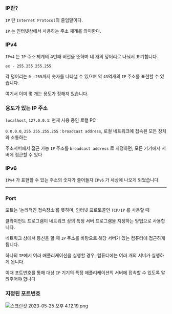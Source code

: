 ### IP란?

`IP` 란 `Internet Protocol`의 줄임말이다.

`IP` 는 인터넷상에서 사용하는 주소 체계를 의미한다.

### IPv4

`IPv4` 는 `IP` 주소 체계의 4번째 버전을 뜻하며 네 개의 덩어리로 나눠서 표기합니다.

`ex - 255.255.255.255`

각 덩어리는 `0 -255`까지 숫자를 나타낼 수 있으며 약 `43`억개의 `IP` 주소를 표현할 수 있습니다.

여기서 이미 몇 개는 용도가 정해져 있습니다.

### 용도가 있는 IP 주소

`localhost`, `127.0.0.1`: 현재 사용 중인 로컬 PC

`0.0.0.0`, `255.255.255.255` : `broadcast address`, 로컬 네트워크에 접속된 모든 장치와 소통하는 

주소서버에서 접근 가능 `IP` 주소를 `broadcast address` 로 지정하면, 모든 기기에서 서버에 접근할 수 있다

### IPv6

`IPv4` 가 표현할 수 있는 주소의 숫자가 줄어들자 `IPv6` 가 세상에 나오게 되었습니다.

---

### Port

포트는 ‘논리적인 접속장소’를 뜻하며, 인터넷 프로토콜인 `TCP/IP` 를 사용할 때 

클라이언트 프로그램이 네트워크 상의 특정 서버 프로그램을 지정하는 방법으로 사용합니다.

네트워크 상에서 통신을 할 때 `IP` 주소를 바탕으로 해당 서버가 있는 컴퓨터에 접근하게 됩니다.

하나의 `IP`에서 여러 애플리케이션을 실행할 경우, 컴퓨터에는 여러 개의 서버가 실행하게 됩니다.

이때 포트번호를 통해 대상 `IP` 기기의 특정 애플리케이션의 서버에 접속할 수 있도록 알려주어야 합니다

### 지정된 포트번호

![스크린샷 2023-05-25 오후 4.12.19.png](https://s3-us-west-2.amazonaws.com/secure.notion-static.com/91ac36b7-48e2-4f30-960f-2bb11308b40b/%E1%84%89%E1%85%B3%E1%84%8F%E1%85%B3%E1%84%85%E1%85%B5%E1%86%AB%E1%84%89%E1%85%A3%E1%86%BA_2023-05-25_%E1%84%8B%E1%85%A9%E1%84%92%E1%85%AE_4.12.19.png)